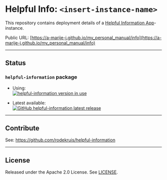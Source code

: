 # Helpful Info: `<insert-instance-name>`

This repository contains deployment details of a [Helpful Information App](https://github.com/rodekruis/helpful-information)-instance.

Public URL: [https://a-marije-j.github.io/my_personal_manual/info](https://a-marije-j.github.io/my_personal_manual/info)

---

## Status

### `helpful-information` package

- Using:  
  [![helpful-information version in use](https://img.shields.io/github/package-json/dependency-version/helpful-info/template/helpful-information?style=flat-square&logo=github)](.package.json#L7)

- Latest available:  
  [![GitHub helpful-information latest release](https://img.shields.io/github/v/release/rodekruis/helpful-information?display_name=tag&label=helpful-information%20release&logo=github)](https://github.com/rodekruis/helpful-information/releases)

---

## Contribute

See: <https://github.com/rodekruis/helpful-information>

---

## License

Released under the Apache 2.0 License. See [LICENSE](./LICENSE).
